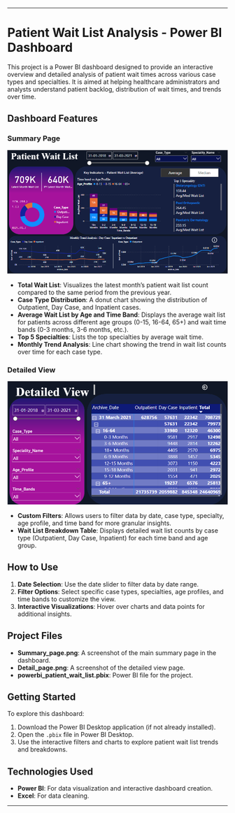 
---

# Patient Wait List Analysis - Power BI Dashboard

This project is a Power BI dashboard designed to provide an interactive overview and detailed analysis of patient wait times across various case types and specialties. It is aimed at helping healthcare administrators and analysts understand patient backlog, distribution of wait times, and trends over time.

## Dashboard Features

### Summary Page
![Summary Page](./Summary_page.png)

- **Total Wait List**: Visualizes the latest month’s patient wait list count compared to the same period from the previous year.
- **Case Type Distribution**: A donut chart showing the distribution of Outpatient, Day Case, and Inpatient cases.
- **Average Wait List by Age and Time Band**: Displays the average wait list for patients across different age groups (0-15, 16-64, 65+) and wait time bands (0-3 months, 3-6 months, etc.).
- **Top 5 Specialties**: Lists the top specialties by average wait time.
- **Monthly Trend Analysis**: Line chart showing the trend in wait list counts over time for each case type.

### Detailed View
![Detailed View](./Detail_page.png)

- **Custom Filters**: Allows users to filter data by date, case type, specialty, age profile, and time band for more granular insights.
- **Wait List Breakdown Table**: Displays detailed wait list counts by case type (Outpatient, Day Case, Inpatient) for each time band and age group.

## How to Use
1. **Date Selection**: Use the date slider to filter data by date range.
2. **Filter Options**: Select specific case types, specialties, age profiles, and time bands to customize the view.
3. **Interactive Visualizations**: Hover over charts and data points for additional insights.

## Project Files
- **Summary_page.png**: A screenshot of the main summary page in the dashboard.
- **Detail_page.png**: A screenshot of the detailed view page.
- **powerbi_patient_wait_list.pbix**: Power BI file for the project.

## Getting Started
To explore this dashboard:
1. Download the Power BI Desktop application (if not already installed).
2. Open the `.pbix` file in Power BI Desktop.
3. Use the interactive filters and charts to explore patient wait list trends and breakdowns.

## Technologies Used
- **Power BI**: For data visualization and interactive dashboard creation.
- **Excel**: For data cleaning.

---
